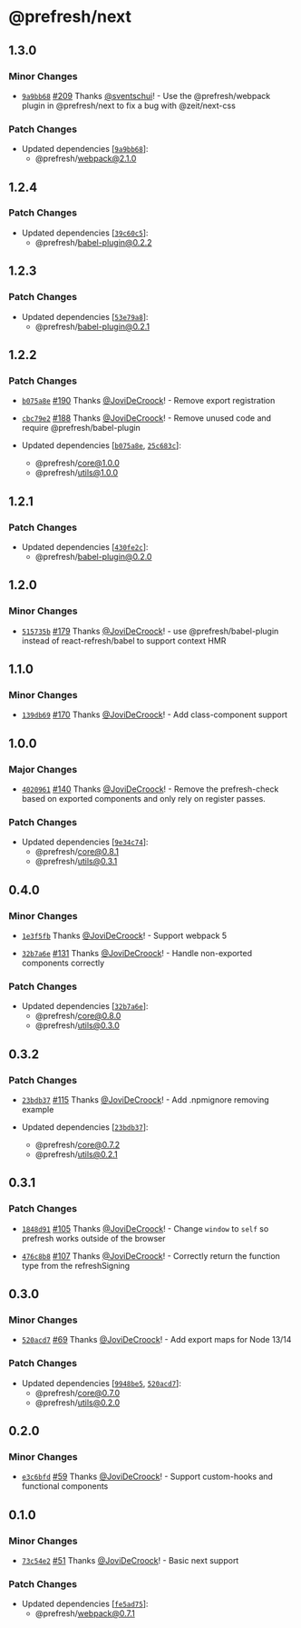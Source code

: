 # @prefresh/next

## 1.3.0

### Minor Changes

- [`9a9bb68`](https://github.com/JoviDeCroock/prefresh/commit/9a9bb68f062b14a9f6c999c8a17a37a61af3a69f) [#209](https://github.com/JoviDeCroock/prefresh/pull/209) Thanks [@sventschui](https://github.com/sventschui)! - Use the @prefresh/webpack plugin in @prefresh/next to fix a bug with @zeit/next-css

### Patch Changes

- Updated dependencies [[`9a9bb68`](https://github.com/JoviDeCroock/prefresh/commit/9a9bb68f062b14a9f6c999c8a17a37a61af3a69f)]:
  - @prefresh/webpack@2.1.0

## 1.2.4

### Patch Changes

- Updated dependencies [[`39c60c5`](https://github.com/JoviDeCroock/prefresh/commit/39c60c5862adef106fed1ca59a968f40cdacdd10)]:
  - @prefresh/babel-plugin@0.2.2

## 1.2.3

### Patch Changes

- Updated dependencies [[`53e79a8`](https://github.com/JoviDeCroock/prefresh/commit/53e79a8bcdf5ef3a9387e46307cfd0ce1a2a3186)]:
  - @prefresh/babel-plugin@0.2.1

## 1.2.2

### Patch Changes

- [`b075a8e`](https://github.com/JoviDeCroock/prefresh/commit/b075a8ebb7c613b8ce41844d82532803fd61f710) [#190](https://github.com/JoviDeCroock/prefresh/pull/190) Thanks [@JoviDeCroock](https://github.com/JoviDeCroock)! - Remove export registration

* [`cbc79e2`](https://github.com/JoviDeCroock/prefresh/commit/cbc79e2c6e11e6965b3fc64f1f880119ce532393) [#188](https://github.com/JoviDeCroock/prefresh/pull/188) Thanks [@JoviDeCroock](https://github.com/JoviDeCroock)! - Remove unused code and require @prefresh/babel-plugin

* Updated dependencies [[`b075a8e`](https://github.com/JoviDeCroock/prefresh/commit/b075a8ebb7c613b8ce41844d82532803fd61f710), [`25c683c`](https://github.com/JoviDeCroock/prefresh/commit/25c683cf47484ee1612ff0fcd677f788b00d8860)]:
  - @prefresh/core@1.0.0
  - @prefresh/utils@1.0.0

## 1.2.1

### Patch Changes

- Updated dependencies [[`430fe2c`](https://github.com/JoviDeCroock/prefresh/commit/430fe2c2b281b1973a74c542a38c1bb5be2a6559)]:
  - @prefresh/babel-plugin@0.2.0

## 1.2.0

### Minor Changes

- [`515735b`](https://github.com/JoviDeCroock/prefresh/commit/515735bace3d59d240ade7c8f5d0aee2be35e801) [#179](https://github.com/JoviDeCroock/prefresh/pull/179) Thanks [@JoviDeCroock](https://github.com/JoviDeCroock)! - use @prefresh/babel-plugin instead of react-refresh/babel to support context HMR

## 1.1.0

### Minor Changes

- [`139db69`](https://github.com/JoviDeCroock/prefresh/commit/139db690d307f60ff5224c240158454762bd66f5) [#170](https://github.com/JoviDeCroock/prefresh/pull/170) Thanks [@JoviDeCroock](https://github.com/JoviDeCroock)! - Add class-component support

## 1.0.0

### Major Changes

- [`4020961`](https://github.com/JoviDeCroock/prefresh/commit/402096167ad77085d207f705703d7102d5d441a4) [#140](https://github.com/JoviDeCroock/prefresh/pull/140) Thanks [@JoviDeCroock](https://github.com/JoviDeCroock)! - Remove the prefresh-check based on exported components and only rely on register passes.

### Patch Changes

- Updated dependencies [[`9e34c74`](https://github.com/JoviDeCroock/prefresh/commit/9e34c7408a5307f270681f2c7029180908a5538a)]:
  - @prefresh/core@0.8.1
  - @prefresh/utils@0.3.1

## 0.4.0

### Minor Changes

- [`1e3f5fb`](https://github.com/JoviDeCroock/prefresh/commit/1e3f5fb5855df97d2fca237eb225ed2a5bff86ca) Thanks [@JoviDeCroock](https://github.com/JoviDeCroock)! - Support webpack 5

* [`32b7a6e`](https://github.com/JoviDeCroock/prefresh/commit/32b7a6e86036efd7363ae599317f3d3770a0a1bb) [#131](https://github.com/JoviDeCroock/prefresh/pull/131) Thanks [@JoviDeCroock](https://github.com/JoviDeCroock)! - Handle non-exported components correctly

### Patch Changes

- Updated dependencies [[`32b7a6e`](https://github.com/JoviDeCroock/prefresh/commit/32b7a6e86036efd7363ae599317f3d3770a0a1bb)]:
  - @prefresh/core@0.8.0
  - @prefresh/utils@0.3.0

## 0.3.2

### Patch Changes

- [`23bdb37`](https://github.com/JoviDeCroock/prefresh/commit/23bdb376c9d20d986f669599c19a98bf991f290e) [#115](https://github.com/JoviDeCroock/prefresh/pull/115) Thanks [@JoviDeCroock](https://github.com/JoviDeCroock)! - Add .npmignore removing example

- Updated dependencies [[`23bdb37`](https://github.com/JoviDeCroock/prefresh/commit/23bdb376c9d20d986f669599c19a98bf991f290e)]:
  - @prefresh/core@0.7.2
  - @prefresh/utils@0.2.1

## 0.3.1

### Patch Changes

- [`1848d91`](https://github.com/JoviDeCroock/prefresh/commit/1848d9183aaae7cf1a3da9baeccd27935e7c563d) [#105](https://github.com/JoviDeCroock/prefresh/pull/105) Thanks [@JoviDeCroock](https://github.com/JoviDeCroock)! - Change `window` to `self` so prefresh works outside of the browser

* [`476c8b8`](https://github.com/JoviDeCroock/prefresh/commit/476c8b8ca75fba6e69e046510beb78dfe0e46544) [#107](https://github.com/JoviDeCroock/prefresh/pull/107) Thanks [@JoviDeCroock](https://github.com/JoviDeCroock)! - Correctly return the function type from the refreshSigning

## 0.3.0

### Minor Changes

- [`520acd7`](https://github.com/JoviDeCroock/prefresh/commit/520acd75ea2a1414ccf8a614049f7b159f448a90) [#69](https://github.com/JoviDeCroock/prefresh/pull/69) Thanks [@JoviDeCroock](https://github.com/JoviDeCroock)! - Add export maps for Node 13/14

### Patch Changes

- Updated dependencies [[`9948be5`](https://github.com/JoviDeCroock/prefresh/commit/9948be52120d03992a183f24e9f4ef53a9a27629), [`520acd7`](https://github.com/JoviDeCroock/prefresh/commit/520acd75ea2a1414ccf8a614049f7b159f448a90)]:
  - @prefresh/core@0.7.0
  - @prefresh/utils@0.2.0

## 0.2.0

### Minor Changes

- [`e3c6bfd`](https://github.com/JoviDeCroock/prefresh/commit/e3c6bfd25c27c35e48cf8ed3a212ad8031231511) [#59](https://github.com/JoviDeCroock/prefresh/pull/59) Thanks [@JoviDeCroock](https://github.com/JoviDeCroock)! - Support custom-hooks and functional components

## 0.1.0

### Minor Changes

- [`73c54e2`](https://github.com/JoviDeCroock/prefresh/commit/73c54e2e174fa33bde780027f7d002979837c3f7) [#51](https://github.com/JoviDeCroock/prefresh/pull/51) Thanks [@JoviDeCroock](https://github.com/JoviDeCroock)! - Basic next support

### Patch Changes

- Updated dependencies [[`fe5ad75`](https://github.com/JoviDeCroock/prefresh/commit/fe5ad753ec12d091dd6013d51e2f65512643ce3a)]:
  - @prefresh/webpack@0.7.1
